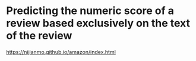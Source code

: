 # Predicting the numeric score of a review based exclusively on the text of the review


https://nijianmo.github.io/amazon/index.html